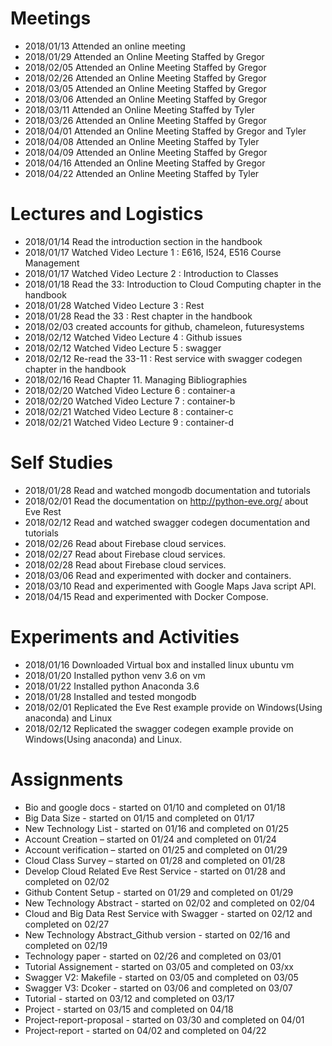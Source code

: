 # Meetings

* 2018/01/13 Attended an online meeting
* 2018/01/29 Attended an Online Meeting Staffed by Gregor
* 2018/02/05 Attended an Online Meeting Staffed by Gregor
* 2018/02/26 Attended an Online Meeting Staffed by Gregor
* 2018/03/05 Attended an Online Meeting Staffed by Gregor
* 2018/03/06 Attended an Online Meeting Staffed by Gregor
* 2018/03/11 Attended an Online Meeting Staffed by Tyler 
* 2018/03/26 Attended an Online Meeting Staffed by Gregor 
* 2018/04/01 Attended an Online Meeting Staffed by Gregor and Tyler
* 2018/04/08 Attended an Online Meeting Staffed by Tyler
* 2018/04/09 Attended an Online Meeting Staffed by Gregor
* 2018/04/16 Attended an Online Meeting Staffed by Gregor
* 2018/04/22 Attended an Online Meeting Staffed by Tyler 

#  Lectures and Logistics

* 2018/01/14 Read the introduction section in the handbook
* 2018/01/17 Watched Video Lecture 1 : E616, I524, E516 Course
  Management
* 2018/01/17 Watched Video Lecture 2 : Introduction to Classes
* 2018/01/18 Read the 33: Introduction to Cloud Computing chapter in
  the handbook
* 2018/01/28 Watched Video Lecture 3 : Rest
* 2018/01/28 Read the 33 : Rest chapter in the handbook
* 2018/02/03 created accounts for github, chameleon, futuresystems
* 2018/02/12 Watched Video Lecture 4 : Github issues
* 2018/02/12 Watched Video Lecture 5 : swagger
* 2018/02/12 Re-read the 33-11 : Rest service with swagger codegen
  chapter in the handbook
* 2018/02/16 Read Chapter 11. Managing Bibliographies
* 2018/02/20 Watched Video Lecture 6 : container-a
* 2018/02/20 Watched Video Lecture 7 : container-b
* 2018/02/21 Watched Video Lecture 8 : container-c
* 2018/02/21 Watched Video Lecture 9 : container-d

# Self Studies

* 2018/01/28 Read and watched mongodb documentation and tutorials
* 2018/02/01 Read the documentation on http://python-eve.org/ about
  Eve Rest
* 2018/02/12 Read and watched swagger codegen documentation and
  tutorials
* 2018/02/26 Read about Firebase cloud services.
* 2018/02/27 Read about Firebase cloud services.
* 2018/02/28 Read about Firebase cloud services.
* 2018/03/06 Read and experimented with docker and containers.
* 2018/03/10 Read and experimented with Google Maps Java script API.
* 2018/04/15 Read and experimented with Docker Compose.

# Experiments and Activities

* 2018/01/16 Downloaded Virtual box and installed linux ubuntu vm
* 2018/01/20 Installed python venv 3.6 on vm
* 2018/01/22 Installed python Anaconda 3.6
* 2018/01/28 Installed and tested mongodb
* 2018/02/01 Replicated the Eve Rest example provide on Windows(Using
  anaconda) and Linux
* 2018/02/12 Replicated the swagger codegen example provide on
  Windows(Using anaconda) and Linux.

# Assignments

* Bio and google docs - started on 01/10 and completed on 01/18
* Big Data Size - started on 01/15 and completed on 01/17
* New Technology List - started on 01/16 and completed on 01/25
* Account Creation – started on 01/24 and completed on 01/24
* Account verification – started on 01/25 and completed on 01/29
* Cloud Class Survey – started on 01/28 and completed on 01/28
* Develop Cloud Related Eve Rest Service - started on 01/28 and
  completed on 02/02
* Github Content Setup - started on 01/29 and completed on 01/29
* New Technology Abstract  - started on 02/02 and completed on 02/04
* Cloud and Big Data Rest Service with Swagger - started on 02/12 and
  completed on 02/27
* New Technology Abstract_Github version - started on 02/16 and
  completed on 02/19
* Technology paper - started on 02/26 and completed on 03/01
* Tutorial Assignement - started on 03/05 and completed on 03/xx
* Swagger V2: Makefile - started on 03/05 and completed on 03/05	
* Swagger V3: Dcoker - started on 03/06 and completed on 03/07
* Tutorial - started on 03/12 and completed on 03/17
* Project - started on 03/15 and completed on 04/18
* Project-report-proposal - started on 03/30 and completed on 04/01
* Project-report - started on 04/02 and completed on 04/22
